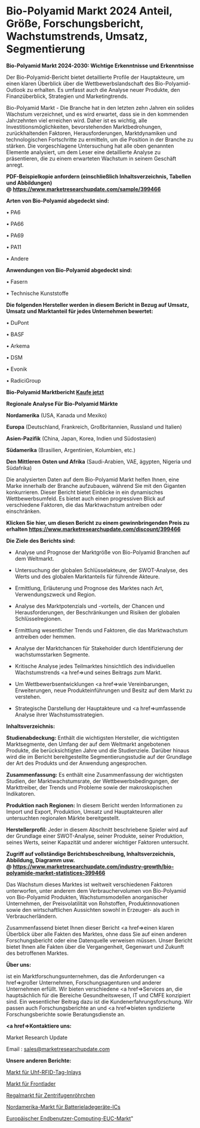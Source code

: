 # Bio-Polyamid Markt 2024 Anteil, Größe, Forschungsbericht, Wachstumstrends, Umsatz, Segmentierung

<strong>Bio-Polyamid Markt 2024-2030: Wichtige Erkenntnisse und Erkenntnisse</strong>

Der Bio-Polyamid-Bericht bietet detaillierte Profile der Hauptakteure, um einen klaren Überblick über die Wettbewerbslandschaft des Bio-Polyamid-Outlook zu erhalten. Es umfasst auch die Analyse neuer Produkte, den Finanzüberblick, Strategien und Marketingtrends.

Bio-Polyamid Markt - Die Branche hat in den letzten zehn Jahren ein solides Wachstum verzeichnet, und es wird erwartet, dass sie in den kommenden Jahrzehnten viel erreichen wird. Daher ist es wichtig, alle Investitionsmöglichkeiten, bevorstehenden Marktbedrohungen, zurückhaltenden Faktoren, Herausforderungen, Marktdynamiken und technologischen Fortschritte zu ermitteln, um die Position in der Branche zu stärken. Die vorgeschlagene Untersuchung hat alle oben genannten Elemente analysiert, um dem Leser eine detaillierte Analyse zu präsentieren, die zu einem erwarteten Wachstum in seinem Geschäft anregt.

<strong><b>PDF-Beispielkopie anfordern (einschließlich Inhaltsverzeichnis, Tabellen und Abbildungen) @ </b></strong><strong><a href=https://www.marketresearchupdate.com/sample/399466><strong>https://www.marketresearchupdate.com/sample/399466</u></a></strong></strong>

<strong>Arten von Bio-Polyamid abgedeckt sind:</strong>

• PA6

• PA66

• PA69

• PA11

• Andere

<strong>Anwendungen von Bio-Polyamid abgedeckt sind:</strong>

• Fasern

• Technische Kunststoffe

<strong>Die folgenden Hersteller werden in diesem Bericht in Bezug auf Umsatz, Umsatz und Marktanteil für jedes Unternehmen bewertet:</strong>

• DuPont

• BASF

• Arkema

• DSM

• Evonik

• RadiciGroup

<strong>Bio-Polyamid Marktbericht <a href=https://www.marketresearchupdate.com/buynow/399466>Kaufe jetzt</a></strong>

<strong>Regionale Analyse Für Bio-Polyamid Märkte</strong>

<strong>Nordamerika</strong> (USA, Kanada und Mexiko)

<strong>Europa</strong> (Deutschland, Frankreich, Großbritannien, Russland und Italien)

<strong>Asien-Pazifik</strong> (China, Japan, Korea, Indien und Südostasien)

<strong>Südamerika</strong> (Brasilien, Argentinien, Kolumbien, etc.)

<strong>Den Mittleren</strong> <strong>Osten und Afrika</strong> (Saudi-Arabien, VAE, ägypten, Nigeria und Südafrika)

Die analysierten Daten auf dem Bio-Polyamid Markt helfen Ihnen, eine Marke innerhalb der Branche aufzubauen, während Sie mit den Giganten konkurrieren. Dieser Bericht bietet Einblicke in ein dynamisches Wettbewerbsumfeld. Es bietet auch einen progressiven Blick auf verschiedene Faktoren, die das Marktwachstum antreiben oder einschränken.

<strong>Klicken Sie hier, um diesen Bericht zu einem gewinnbringenden Preis zu erhalten
</strong><strong><a href=https://www.marketresearchupdate.com/discount/399466>https://www.marketresearchupdate.com/discount/399466</b></u></strong></a>

<strong>Die Ziele des Berichts sind:</strong>

- Analyse und Prognose der Marktgröße von Bio-Polyamid Branchen auf dem Weltmarkt.

- Untersuchung der globalen Schlüsselakteure, der SWOT-Analyse, des Werts und des globalen Marktanteils für führende Akteure.

- Ermittlung, Erläuterung und Prognose des Marktes nach Art, Verwendungszweck und Region.

- Analyse des Marktpotenzials und -vorteils, der Chancen und Herausforderungen, der Beschränkungen und Risiken der globalen Schlüsselregionen.

- Ermittlung wesentlicher Trends und Faktoren, die das Marktwachstum antreiben oder hemmen.

- Analyse der Marktchancen für Stakeholder durch Identifizierung der wachstumsstarken Segmente.

- Kritische Analyse jedes Teilmarktes hinsichtlich des individuellen Wachstumstrends <a href=>und</a> seines Beitrags zum Markt.

- Um Wettbewerbsentwicklungen <a href=>wie</a> Vereinbarungen, Erweiterungen, neue Produkteinführungen und Besitz auf dem Markt zu verstehen.

- Strategische Darstellung der Hauptakteure und <a href=>umfas</a>sende Analyse ihrer Wachstumsstrategien.

<strong>Inhaltsverzeichnis:</strong>

<strong>Studienabdeckung:</strong> Enthält die wichtigsten Hersteller, die wichtigsten Marktsegmente, den Umfang der auf dem Weltmarkt angebotenen Produkte, die berücksichtigten Jahre und die Studienziele. Darüber hinaus wird die im Bericht bereitgestellte Segmentierungsstudie auf der Grundlage der Art des Produkts und der Anwendung angesprochen.

<strong>Zusammenfassung:</strong> Es enthält eine Zusammenfassung der wichtigsten Studien, der Marktwachstumsrate, der Wettbewerbsbedingungen, der Markttreiber, der Trends und Probleme sowie der makroskopischen Indikatoren.

<strong>Produktion nach Regionen:</strong> In diesem Bericht werden Informationen zu Import und Export, Produktion, Umsatz und Hauptakteuren aller untersuchten regionalen Märkte bereitgestellt.

<strong>Herstellerprofil:</strong> Jeder in diesem Abschnitt beschriebene Spieler wird auf der Grundlage einer SWOT-Analyse, seiner Produkte, seiner Produktion, seines Werts, seiner Kapazität und anderer wichtiger Faktoren untersucht.

<strong><b>Zugriff auf vollständige Berichtsbeschreibung, Inhaltsverzeichnis, Abbildung, Diagramm usw. @ </b></strong><strong><a href=https://www.marketresearchupdate.com/industry-growth/bio-polyamide-market-statistices-399466>https://www.marketresearchupdate.com/industry-growth/bio-polyamide-market-statistices-399466</a></strong>

Das Wachstum dieses Marktes ist weltweit verschiedenen Faktoren unterworfen, unter anderem dem Verbrauchervolumen von Bio-Polyamid von Bio-Polyamid Produkten, Wachstumsmodellen anorganischer Unternehmen, der Preisvolatilität von Rohstoffen, Produktinnovationen sowie den wirtschaftlichen Aussichten sowohl in Erzeuger- als auch in Verbraucherländern.

Zusammenfassend bietet Ihnen dieser Bericht <a href=>einen</a> klaren Überblick über alle Fakten des Marktes, ohne dass Sie auf einen anderen Forschungsbericht oder eine Datenquelle verweisen müssen. Unser Bericht bietet Ihnen alle Fakten über die Vergangenheit, Gegenwart und Zukunft des betroffenen Marktes.

<strong>Über uns:</strong>

 ist ein Marktforschungsunternehmen, das die Anforderungen <a href=>großer</a> Unternehmen, Forschungsagenturen und anderer Unternehmen erfüllt. Wir bieten verschiedene <a href=>Services</a> an, die hauptsächlich für die Bereiche Gesundheitswesen, IT und CMFE konzipiert sind. Ein wesentlicher Beitrag dazu ist die Kundenerfahrungsforschung. Wir passen auch Forschungsberichte an und <a href=>bieten</a> syndizierte Forschungsberichte sowie Beratungsdienste an.

<strong><a href=>Kontaktiere uns:</a></strong>

Market Research Update

Email : sales@marketresearchupdate.com

<strong>Unsere anderen Berichte:</strong>

<a href=https://www.linkedin.com/pulse/uhf-rfid-tag-inlays-market-202-what-factors>Markt für Uhf-RFID-Tag-Inlays</a>

<a href=https://www.linkedin.com/pulse/front-end-loader-market-size-analysis>Markt für Frontlader</a>

<a href=https://www.linkedin.com/pulse/centrifuge-tube-shelf-market-outlooks-2023>Regalmarkt für Zentrifugenröhrchen</a>

<a href=https://www.linkedin.com/pulse/north-america-battery-charger-ics-market-continues-rapid>Nordamerika-Markt für Batterieladegeräte-ICs</a>

<a href=https://www.linkedin.com/pulse/europe-end-user-computing-euc-market-2023-challenges>Europäischer Endbenutzer-Computing-EUC-Markt</a>"
